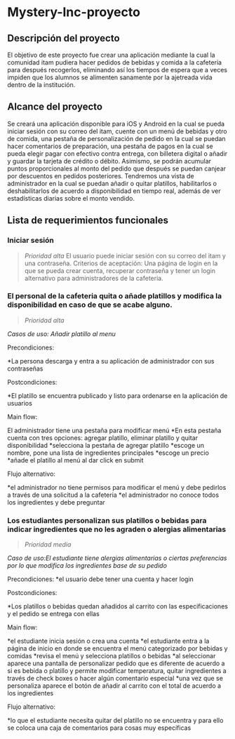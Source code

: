 # Mystery-Inc-proyecto

## Descripción del proyecto
El objetivo de este proyecto fue crear una aplicación mediante la cual la comunidad itam pudiera hacer pedidos de bebidas y comida a la cafetería para después recogerlos, eliminando así los tiempos de espera que a veces impiden que los alumnos se alimenten sanamente por la ajetreada vida dentro de la institución. 

## Alcance del proyecto 

Se creará una aplicación disponible para iOS y Android en la cual se pueda iniciar sesión con su correo del itam, cuente con un menú de bebidas y otro de comida, una pestaña de personalización de pedido en la cual se puedan hacer comentarios de preparación, una pestaña de pagos en la cual se pueda elegir pagar con efectivo contra entrega, con billetera digital o añadir y guardar la tarjeta de crédito o débito. Asimismo, se podrán acumular puntos proporcionales al monto del pedido que después se puedan canjear por descuentos en pedidos posteriores. Tendremos una vista de administrador en la cual se puedan añadir o quitar platillos, habilitarlos o deshabilitarlos de acuerdo a disponibilidad en tiempo real, además de ver estadísticas diarias sobre el monto vendido.

## Lista de requerimientos funcionales 

### Iniciar sesión 
>*Prioridad alta*
El usuario puede iniciar sesión con su correo del itam y una contraseña.
Criterios de aceptación: Una página de login en la que se pueda crear cuenta, recuperar contraseña y tener un login alternativo para administradores de la cafeteria. 

### El personal de la cafeteria quita o añade platillos y modifica la disponibilidad en caso de que se acabe alguno. 
>*Prioridad alta*

*Casos de uso: Añadir platillo al menu*

Precondiciones:

*La persona descarga y entra a su aplicación de administrador con sus contraseñas

Postcondiciones:

*El platillo se encuentra publicado y listo para ordenarse en la aplicación de usuarios

Main flow:

El administrador tiene una pestaña para modificar menú
*En esta pestaña cuenta con tres opciones: agregar platillo, eliminar platillo y quitar disponibilidad
*selecciona la pestaña de agregar platillo
*escoge un nombre, pone una lista de ingredientes principales
*escoge un precio
*añade el platillo al menú al dar click en submit

Flujo alternativo:

*el administrador no tiene permisos para modificar el menú y debe pedirlos a través de una solicitud a la cafeteria
*el administrador no conoce todos los ingredientes y debe preguntar

### Los estudiantes personalizan sus platillos o bebidas para indicar ingredientes que no les agraden o alergias alimentarias 
>*Prioridad media*

*Caso de uso:El estudiante tiene alergias alimentarias o ciertas preferencias por lo que modifica los ingredientes base de su pedido*

Precondiciones:
*el usuario debe tener una cuenta y hacer login

Postcondiciones:

*Los platillos o bebidas quedan añadidos al carrito con las especificaciones y el pedido se entrega con ellas

Main flow:

*el estudiante inicia sesión o crea una cuenta
*el estudiante entra a la página de inicio en donde se encuentra el menú categorizado por bebidas y comidas
*revisa el menú y selecciona platillos o bebidas
*al seleccionar aparece una pantalla de personalizar pedido que es diferente de acuerdo a si es bebida o platillo y permite modificar temperatura, quitar ingredientes a través de check boxes o hacer algún comentario especial
*una vez que se personaliza aparece el botón de añadir al carrito con el total de acuerdo a los ingredientes

Flujo alternativo:

*lo que el estudiante necesita quitar del platillo no se encuentra y para ello se coloca una caja de comentarios para cosas muy específicas




